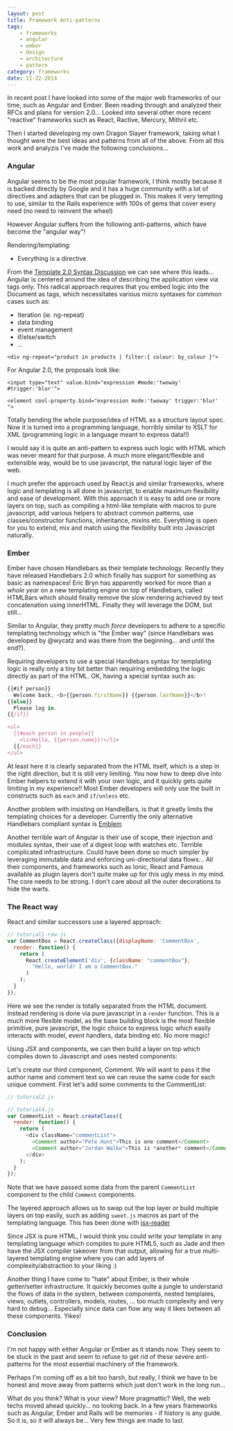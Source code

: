 ```yaml
---
layout: post
title: Framework Anti-patterns
tags:
    - frameworks
    - angular
    - ember
    - design
    - architecture
    - pattern
category: frameworks
date: 11-22-2014
---
```


In recent post I have looked into some of the major web frameworks of our time, such as Angular and Ember. Been reading through and analyzed their RFCs and plans for version 2.0...
Looked into several other more recent "reactive" frameworks such as React, Ractive, Mercury, Mithril etc.

Then I started developing my own Dragon Slayer framework, taking what I thought were the best ideas and patterns from all of the above. From all this work and analyzis I've made the following conclusions...

<!--more-->

### Angular

Angular seems to be the most popular framework, I think mostly because it is backed directly by Google and it has a huge community with a lot of directives and adapters that can be plugged in.
This makes it very tempting to use, similar to the Rails experience with 100s of gems that cover every need (no need to reinvent the wheel)

However Angular suffers from the following anti-patterns, which have become the "angular way"!

Rendering/templating:

- Everything is a directive

From the [Template 2.0 Syntax Discussion](https://github.com/angular/angular/issues/133) we can see where this leads... Angular is centered around the idea of describing the application view via tags only. This radical approach requires that you embed logic into the Document as tags, which necessitates various micro syntaxes for common cases such as:

- Iteration (ie. ng-repeat)
- data binding
- event management
- if/else/switch
- ...

`<div ng-repeat="product in products | filter:{ colour: by_colour }">`

For Angular 2.0, the proposals look like:

`<input type="text" value.bind="expression #mode:'twoway' #trigger:'blur'">`

`<element cool-property.bind="expression mode:'twoway' trigger:'blur' ">`

Totally bending the whole purpose/idea of HTML as a structure layout spec. Now it is turned into a programming language, horribly similar to XSLT for XML (programming logic in a language meant to express data!!)

I would say it is quite an anti-pattern to express such logic with HTML which was never meant for that purpose. A much more elegant/flexible and extensible way, would be to use javascript, the natural logic layer of the web.

I much prefer the approach used by React.js and similar frameworks, where logic and templating is all done in javascript, to enable maximum flexibility and ease of development. With this approach it is easy to add one or more layers on top, such as compiling a html-like template with macros to pure javascript, add various helpers to abstract common patterns, use classes/constructor functions, inheritance, mixins etc. Everything is open for you to extend, mix and match using the flexibility built into Javascript naturally.

### Ember

Ember have chosen Handlebars as their template technology. Recently they have released Handlebars 2.0 which finally has support for something as basic as namespaces! Eric Bryn has apparently worked for more than a *whole year* on a new templating engine on top of Handlebars, called HTMLBars which should finally remove the slow rendering achieved by text concatenation using innerHTML. Finally they will leverage the DOM, but still...

Similar to Angular, they pretty much *force* developers to adhere to a specific templating technology which is "the Ember way" (since Handlebars was developed by @wycatz and was there from the beginning... and until the end?).

Requiring developers to use a special Handlebars syntax for templating logic is really only a tiny bit better than requiring embedding the logic directly as part of the HTML. OK, having a special syntax such as:

```js
{{#if person}}
  Welcome back, <b>{{person.firstName}} {{person.lastName}}</b>!
{{else}}
  Please log in.
{{/if}}

<ul>
  {{#each person in people}}
    <li>Hello, {{person.name}}!</li>
  {{/each}}
</ul>
```

At least here it is clearly separated from the HTML itself, which is a step in the right direction, but it is still very limiting. You now how to deep dive into Ember helpers to extend it with your own logic, and it quickly gets quite limiting in my experience!! Most Ember developers will only use the built in constructs such as `each` and `if/unless` etc.

Another problem with insisting on HandleBars, is that it greatly limits the templating choices for a developer. Currently the only alternative Handlebars compliant syntax is [Emblem](http://emblemjs.com/)

Another terrible wart of Angular is their use of scope, their injection and modules syntax, their use of a digest loop with watches etc. Terrible complicated infrastructure. Could have been done so much simpler by leveraging immutable data and enforcing uni-directional data flows...
All their components, and frameworks such as Ionic, React and Famous available as plugin layers don't quite make up for this ugly mess in my mind. The core needs to be strong. I don't care about all the outer decorations to hide the warts.

### The React way

React and similar successors use a layered approach:

```js
// tutorial1-raw.js
var CommentBox = React.createClass({displayName: 'CommentBox',
  render: function() {
    return (
      React.createElement('div', {className: "commentBox"},
        "Hello, world! I am a CommentBox."
      )
    );
  }
});
```

Here we see the render is totally separated from the HTML document. Instead rendering is done via pure javascript in a `render` function. This is a much more flexible model, as the base building block is the most flexible primitive, pure javascript, the logic choice to express logic which easily interacts with model, event handlers, data binding etc. No more magic!

Using JSX and components, we can then build a layer on top which compiles down to Javascript and uses nested components:

Let's create our third component, Comment. We will want to pass it the author name and comment text so we can reuse the same code for each unique comment. First let's add some comments to the CommentList:


```js
// tutorial2.js

// tutorial4.js
var CommentList = React.createClass({
  render: function() {
    return (
      <div className="commentList">
        <Comment author="Pete Hunt">This is one comment</Comment>
        <Comment author="Jordan Walke">This is *another* comment</Comment>
      </div>
    );
  }
});
```

Note that we have passed some data from the parent `CommentList` component to the child `Comment` components.

The layered approach allows us to swap out the top layer or build multiple layers on top easily, such as adding `sweet.js` macros as part of the templating language. This has been done with [jsx-reader](https://github.com/jlongster/jsx-reader)

Since JSX is pure HTML, I would think you could write your template in any templating language which compiles to pure HTML5, such as Jade and then have the JSX compiler takeover from that output, allowing for a true multi-layered templating engine where you can add layers of complexity/abstraction to your liking :)

Another thing I have come to "hate" about Ember, is their whole getter/setter infrastructure. It quickly becomes quite a jungle to understand the flows of data in the system, between components, nested templates, views, outlets, controllers, models, routes, ... too much complexity and very hard to debug... Especially since data can flow any way it likes between all these components. Yikes!

### Conclusion

I'm not happy with either Angular or Ember as it stands now. They seem to be stuck in the past and seem to refuse to get rid of these severe anti-patterns for the most essential machinery of the framework.

Perhaps I'm coming off as a bit too harsh, but really, I think we have to be honest and move away from patterns which just don't work in the long run...

What do you think? What is your view? More pragmattic? Well, the web techs moved ahead quickly... no looking back. In a few years frameworks such as Angular, Ember and Rails will be memories - if history is any guide. So it is, so it will always be... Very few things are made to last.
